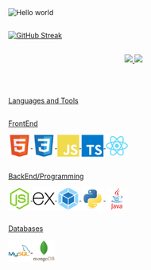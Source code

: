 <img src="https://raw.githubusercontent.com/HercoZauZau/HercoZauZau/master/resources/banner.png" alt="Hello world">

##

[![GitHub Streak](https://streak-stats.demolab.com?user=hercozauzau&theme=highcontrast&border_radius=5)](https://git.io/streak-stats)
##

<div align="center">
    <a href="https://github.com/HercoZauZau">
    <img height="180em" src="https://github-readme-stats.vercel.app/api?username=HercoZauZau&show_icons=true&theme=github_dark&include_all_commits=true&count_private=true"/>
    <img height="180em" src="https://github-readme-stats.vercel.app/api/top-langs/?username=HercoZauZau&layout=compact&langs_count=8&theme=github_dark&langs_count=8"/>
</div>
<br>
<br>
<br>
  
Languages and Tools 
  
##
FrontEnd
<div style="display: inline_block">
     <img align="center" alt="HTML" height="45" width="45" src="https://raw.githubusercontent.com/devicons/devicon/master/icons/html5/html5-original.svg">
     <img align="center" alt="CSS" height="45" width="45" src="https://raw.githubusercontent.com/devicons/devicon/master/icons/css3/css3-original.svg">
     <img align="center" alt="Js" height="45" width="45" src="https://raw.githubusercontent.com/devicons/devicon/master/icons/javascript/javascript-plain.svg">
     <img align="center" alt="ts" height="45" width="45" src="https://github.com/devicons/devicon/blob/master/icons/typescript/typescript-original.svg">
     <img align="center" alt="react" height="45" width="45" src="https://github.com/devicons/devicon/blob/master/icons/react/react-original.svg">
</div>
    
##
BackEnd/Programming
  <div style="display: inline_block">
    <img align="center" alt="nodejs" height="45" width="45" src="https://github.com/devicons/devicon/blob/master/icons/nodejs/nodejs-plain.svg">
    <img align="center" alt="express" height="45" width="45" src="https://raw.githubusercontent.com/devicons/devicon/master/icons/express/express-original.svg">
    <img align="center" alt="wbpck" height="45" width="45" src="https://github.com/devicons/devicon/blob/master/icons/webpack/webpack-original.svg">
    <img align="center" alt="Python" height="45" width="45" src="https://raw.githubusercontent.com/devicons/devicon/master/icons/python/python-original.svg">
    <img align="center" alt="java" height="45" width="45" src="https://github.com/devicons/devicon/blob/master/icons/java/java-original-wordmark.svg">
  </div>
  
  ##
  Databases
  <div style="display: inline_block">
     <img align="center" alt="mysql" height="45" width="45" src="https://github.com/devicons/devicon/blob/master/icons/mysql/mysql-original-wordmark.svg">
     <img align="center" alt="mongo" height="45" width="45" src="https://github.com/devicons/devicon/blob/master/icons/mongodb/mongodb-original-wordmark.svg">
  </div>
